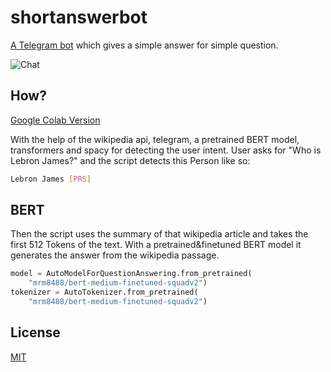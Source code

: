 # shortanswerbot

[A Telegram bot](https://t.me/short_answer_bot) which gives a simple answer for simple question.

![Chat](short_answ_bot/Bildschirmfoto2020-05-20um14.30.45.png)

## How?

[Google Colab Version](https://colab.research.google.com/drive/19nBpPDxtibZ6DTKGPVBGH5DXIFhpHEnY#scrollTo=hQb3M4Fi8O9P)

With the help of the wikipedia api, telegram, a pretrained BERT model, transformers and spacy for detecting the user intent. User asks for "Who is Lebron James?" and the script detects this Person like so:

```bash
Lebron James [PRS]
```

## BERT

Then the script uses the summary of that wikipedia article and takes the first 512 Tokens of the text. With a pretrained&finetuned BERT model it generates the answer from the wikipedia passage.

```python
model = AutoModelForQuestionAnswering.from_pretrained(
    "mrm8488/bert-medium-finetuned-squadv2")
tokenizer = AutoTokenizer.from_pretrained(
    "mrm8488/bert-medium-finetuned-squadv2")
```

## License
[MIT](https://choosealicense.com/licenses/mit/)
